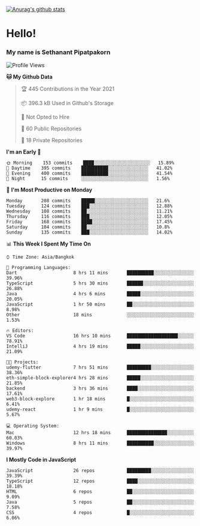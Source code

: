[![Anurag's github stats](https://github-readme-stats.vercel.app/api?username=thetkpark&count_private=true&show_icons=true&theme=dracula)](https://github.com/anuraghazra/github-readme-stats)

# Hello!
### My name is Sethanant Pipatpakorn

<!--START_SECTION:waka-->
![Profile Views](http://img.shields.io/badge/Profile%20Views-18-blue)

**🐱 My Github Data** 

> 🏆 445 Contributions in the Year 2021
 > 
> 📦 396.3 kB Used in Github's Storage 
 > 
> 🚫 Not Opted to Hire
 > 
> 📜 60 Public Repositories 
 > 
> 🔑 18 Private Repositories  
 > 
**I'm an Early 🐤** 

```text
🌞 Morning    153 commits    ████░░░░░░░░░░░░░░░░░░░░░   15.89% 
🌆 Daytime    395 commits    ██████████░░░░░░░░░░░░░░░   41.02% 
🌃 Evening    400 commits    ██████████░░░░░░░░░░░░░░░   41.54% 
🌙 Night      15 commits     ░░░░░░░░░░░░░░░░░░░░░░░░░   1.56%

```
📅 **I'm Most Productive on Monday** 

```text
Monday       208 commits    █████░░░░░░░░░░░░░░░░░░░░   21.6% 
Tuesday      124 commits    ███░░░░░░░░░░░░░░░░░░░░░░   12.88% 
Wednesday    108 commits    ██░░░░░░░░░░░░░░░░░░░░░░░   11.21% 
Thursday     116 commits    ███░░░░░░░░░░░░░░░░░░░░░░   12.05% 
Friday       168 commits    ████░░░░░░░░░░░░░░░░░░░░░   17.45% 
Saturday     104 commits    ██░░░░░░░░░░░░░░░░░░░░░░░   10.8% 
Sunday       135 commits    ███░░░░░░░░░░░░░░░░░░░░░░   14.02%

```


📊 **This Week I Spent My Time On** 

```text
⌚︎ Time Zone: Asia/Bangkok

💬 Programming Languages: 
Dart                     8 hrs 11 mins       ██████████░░░░░░░░░░░░░░░   39.96% 
TypeScript               5 hrs 30 mins       ██████░░░░░░░░░░░░░░░░░░░   26.88% 
Java                     4 hrs 6 mins        █████░░░░░░░░░░░░░░░░░░░░   20.05% 
JavaScript               1 hr 50 mins        ██░░░░░░░░░░░░░░░░░░░░░░░   8.98% 
Other                    18 mins             ░░░░░░░░░░░░░░░░░░░░░░░░░   1.53%

🔥 Editors: 
VS Code                  16 hrs 10 mins      ███████████████████░░░░░░   78.91% 
IntelliJ                 4 hrs 19 mins       █████░░░░░░░░░░░░░░░░░░░░   21.09%

🐱‍💻 Projects: 
udemy-flutter            7 hrs 51 mins       █████████░░░░░░░░░░░░░░░░   38.36% 
eth-simple-block-explorer4 hrs 28 mins       █████░░░░░░░░░░░░░░░░░░░░   21.85% 
backend                  3 hrs 36 mins       ████░░░░░░░░░░░░░░░░░░░░░   17.61% 
web3-block-explore       1 hr 18 mins        █░░░░░░░░░░░░░░░░░░░░░░░░   6.41% 
udemy-react              1 hr 9 mins         █░░░░░░░░░░░░░░░░░░░░░░░░   5.67%

💻 Operating System: 
Mac                      12 hrs 18 mins      ███████████████░░░░░░░░░░   60.03% 
Windows                  8 hrs 11 mins       ██████████░░░░░░░░░░░░░░░   39.97%

```

**I Mostly Code in JavaScript** 

```text
JavaScript               26 repos            █████████░░░░░░░░░░░░░░░░   39.39% 
TypeScript               12 repos            ████░░░░░░░░░░░░░░░░░░░░░   18.18% 
HTML                     6 repos             ██░░░░░░░░░░░░░░░░░░░░░░░   9.09% 
Java                     5 repos             ██░░░░░░░░░░░░░░░░░░░░░░░   7.58% 
CSS                      4 repos             █░░░░░░░░░░░░░░░░░░░░░░░░   6.06%

```



<!--END_SECTION:waka-->
